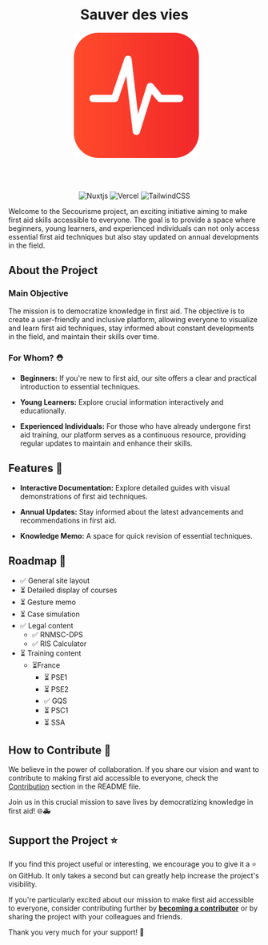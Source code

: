 <div align="center">
  
  # Sauver des vies
  &nbsp;
    <img src="./assets/svg/ico.svg" style="width: 250px; height: auto; margin-bottom: 50px;"> 
    
    
![Nuxtjs](https://img.shields.io/badge/Nuxt-002E3B?style=for-the-badge&logo=nuxtdotjs&logoColor=#00DC82)
![Vercel](https://img.shields.io/badge/vercel-%23000000.svg?style=for-the-badge&logo=vercel&logoColor=white)
![TailwindCSS](https://img.shields.io/badge/tailwindcss-%2338B2AC.svg?style=for-the-badge&logo=tailwind-css&logoColor=white)

</div>

Welcome to the Secourisme project, an exciting initiative aiming to make first aid skills accessible to everyone. The goal is to provide a space where beginners, young learners, and experienced individuals can not only access essential first aid techniques but also stay updated on annual developments in the field.

## About the Project

### Main Objective

The mission is to democratize knowledge in first aid. The objective is to create a user-friendly and inclusive platform, allowing everyone to visualize and learn first aid techniques, stay informed about constant developments in the field, and maintain their skills over time.

### For Whom? ⛑️

- **Beginners:** If you're new to first aid, our site offers a clear and practical introduction to essential techniques.
- **Young Learners:** Explore crucial information interactively and educationally.

- **Experienced Individuals:** For those who have already undergone first aid training, our platform serves as a continuous resource, providing regular updates to maintain and enhance their skills.

## Features 🚀

- **Interactive Documentation:** Explore detailed guides with visual demonstrations of first aid techniques.
- **Annual Updates:** Stay informed about the latest advancements and recommendations in first aid.

- **Knowledge Memo:** A space for quick revision of essential techniques.

## Roadmap 🎯

- ✅ General site layout
- ⏳ Detailed display of courses
- ⏳ Gesture memo
- ⏳ Case simulation
- ✅ Legal content
  - ✅ RNMSC-DPS
  - ✅ RIS Calculator
- ⏳ Training content
  - ⏳France
    - ⏳ PSE1
    - ⏳ PSE2
    - ✅ GQS
    - ⏳ PSC1
    - ⏳ SSA


## How to Contribute 🤝

We believe in the power of collaboration. If you share our vision and want to contribute to making first aid accessible to everyone, check the [Contribution](#contribution) section in the README file.

Join us in this crucial mission to save lives by democratizing knowledge in first aid! 🌐🚑

## Support the Project ⭐

If you find this project useful or interesting, we encourage you to give it a ⭐️ on GitHub. It only takes a second but can greatly help increase the project's visibility.

If you're particularly excited about our mission to make first aid accessible to everyone, consider contributing further by [**becoming a contributor**](#how-to-contribute) or by sharing the project with your colleagues and friends.

Thank you very much for your support! 🌟
